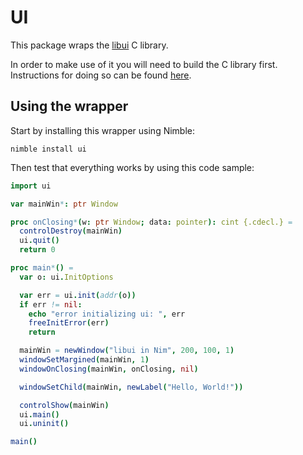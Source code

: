 # UI

This package wraps the [libui](https://github.com/andlabs/libui) C library.

In order to make use of it you will need to build the C library first.
Instructions for doing so can be found
[here](https://github.com/andlabs/libui#building).

## Using the wrapper

Start by installing this wrapper using Nimble:

    nimble install ui

Then test that everything works by using this code sample:

```nim
import ui

var mainWin*: ptr Window

proc onClosing*(w: ptr Window; data: pointer): cint {.cdecl.} =
  controlDestroy(mainWin)
  ui.quit()
  return 0

proc main*() =
  var o: ui.InitOptions

  var err = ui.init(addr(o))
  if err != nil:
    echo "error initializing ui: ", err
    freeInitError(err)
    return

  mainWin = newWindow("libui in Nim", 200, 100, 1)
  windowSetMargined(mainWin, 1)
  windowOnClosing(mainWin, onClosing, nil)

  windowSetChild(mainWin, newLabel("Hello, World!"))

  controlShow(mainWin)
  ui.main()
  ui.uninit()

main()
```
